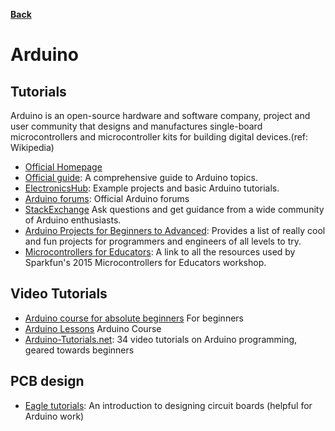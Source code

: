 **[Back](/README.md/)**

# Arduino

## Tutorials

Arduino is an open-source hardware and software company, project and user community that designs and manufactures single-board microcontrollers and microcontroller kits for building digital devices.(ref: Wikipedia)

- [Official Homepage](https://www.arduino.cc/en/Tutorial/HomePage)
- [Official guide](https://www.arduino.cc/en/Guide): A comprehensive guide to Arduino topics. 
- [ElectronicsHub](https://www.electronicshub.org/arduino-tutorial/): Example projects and basic Arduino tutorials. 
- [Arduino forums](https://forum.arduino.cc/): Official Arduino forums
- [StackExchange](https://arduino.stackexchange.com/) Ask questions and get guidance from a wide community of Arduino enthusiasts. 
- [Arduino Projects for Beginners to Advanced](https://create.arduino.cc/projecthub): Provides a list of really cool and fun projects for programmers and engineers of all levels to try.
- [Microcontrollers for Educators](https://app.schoology.com/course/299867764/materials): A link to all the resources used by Sparkfun's 2015 Microcontrollers for Educators workshop. 

## Video Tutorials

- [Arduino course for absolute beginners](https://www.youtube.com/playlist?list=PLYutciIGBqC34bfijBdYch49oyU-B_ttH) For beginners
- [Arduino Lessons](https://www.youtube.com/watch?v=d8_xXNcGYgo&list=PLGs0VKk2DiYx6CMdOQR_hmJ2NbB4mZQn-) Arduino Course
- [Arduino-Tutorials.net](https://arduino-tutorials.net/): 34 video tutorials on Arduino programming, geared towards beginners

## PCB design
- [Eagle tutorials](https://www.jeremyblum.com/category/eagle-tutorials/): An introduction to designing circuit boards (helpful for Arduino work)

